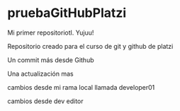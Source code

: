 # pruebaGitHubPlatzi 

Mi primer repositoriotl. Yujuu!

Repositorio creado para el curso de git y github de platzi

Un commit más desde Github

Una actualización mas

cambios desde mi rama local llamada developer01

cambios desde dev editor